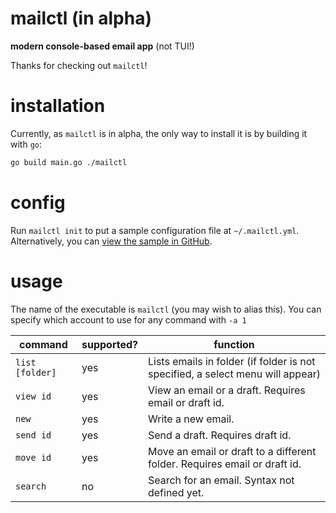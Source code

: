 # mailctl (in alpha)

**modern console-based email app** (not TUI!)

Thanks for checking out `mailctl`!

# installation

Currently, as `mailctl` is in alpha, the only way to install it is by building it with `go`:

```sh
go build main.go ./mailctl
```

# config

Run `mailctl init` to put a sample configuration file at `~/.mailctl.yml`. Alternatively, you can [view the sample in GitHub](/cmd/mailctl.yml).

# usage

The name of the executable is `mailctl` (you may wish to alias this). You can specify which account to use for any command with `-a 1`

| command         | supported? | function                                                                       |
|-----------------|------------|--------------------------------------------------------------------------------|
| `list [folder]` | yes        | Lists emails in folder (if folder is not specified, a select menu will appear) |
| `view id`       | yes        | View an email or a draft. Requires email or draft id.                          |
| `new`           | yes        | Write a new email.                                                             |
| `send id`       | yes        | Send a draft. Requires draft id.                                               |
| `move id`       | yes        | Move an email or draft to a different folder. Requires email or draft id.      |
| `search`        | no         | Search for an email. Syntax not defined yet.                                   |


